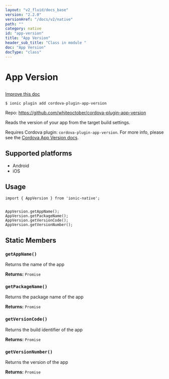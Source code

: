 ```yaml
---
layout: "v2_fluid/docs_base"
version: "2.2.0"
versionHref: "/docs/v2/native"
path: ""
category: native
id: "app-version"
title: "App Version"
header_sub_title: "Class in module "
doc: "App Version"
docType: "class"
---
```








<h1 class="api-title">
  
  App Version
  

  

  

</h1>

<a class="improve-v2-docs" href="http://github.com/driftyco/ionic-native/edit/master/src/plugins/appversion.ts#L0">
  Improve this doc
</a>



<!-- decorators -->


<pre><code>$ ionic plugin add cordova-plugin-app-version</code></pre>
<p>Repo:
  <a href="https://github.com/whiteoctober/cordova-plugin-app-version">
    https://github.com/whiteoctober/cordova-plugin-app-version
  </a>
</p>

<!-- description -->

<p>Reads the version of your app from the target build settings.</p>
<p>Requires Cordova plugin: <code>cordova-plugin-app-version</code>. For more info, please see the <a href="https://github.com/whiteoctober/cordova-plugin-app-version">Cordova App Version docs</a>.</p>


<!-- @platforms tag -->
<h2>Supported platforms</h2>

<ul>
  <li>Android</li><li>iOS</li>
</ul>

<!-- @platforms tag end -->


<!-- @usage tag -->

<h2>Usage</h2>

<pre><code class="lang-typescript">import { AppVersion } from &#39;ionic-native&#39;;


AppVersion.getAppName();
AppVersion.getPackageName();
AppVersion.getVersionCode();
AppVersion.getVersionNumber();
</code></pre>




<!-- @property tags -->


<h2>Static Members</h2>

<div id="getAppName"></div>
<h3><code>getAppName()</code>
  
</h3>


Returns the name of the app






<div class="return-value" markdown="1">
  <i class="icon ion-arrow-return-left"></i>
  <b>Returns:</b> 
<code>Promise</code> 
</div>



<div id="getPackageName"></div>
<h3><code>getPackageName()</code>
  
</h3>


Returns the package name of the app






<div class="return-value" markdown="1">
  <i class="icon ion-arrow-return-left"></i>
  <b>Returns:</b> 
<code>Promise</code> 
</div>



<div id="getVersionCode"></div>
<h3><code>getVersionCode()</code>
  
</h3>


Returns the build identifier of the app






<div class="return-value" markdown="1">
  <i class="icon ion-arrow-return-left"></i>
  <b>Returns:</b> 
<code>Promise</code> 
</div>



<div id="getVersionNumber"></div>
<h3><code>getVersionNumber()</code>
  
</h3>


Returns the version of the app






<div class="return-value" markdown="1">
  <i class="icon ion-arrow-return-left"></i>
  <b>Returns:</b> 
<code>Promise</code> 
</div>




<!-- methods on the class -->



<!-- other classes -->

<!-- end other classes -->

<!-- interfaces -->

<!-- end interfaces -->

<!-- related link --><!-- end content block -->


<!-- end body block -->

